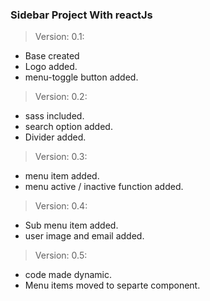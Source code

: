 ### Sidebar Project With reactJs

> Version: 0.1:

- Base created
- Logo added.
- menu-toggle button added.

> Version: 0.2:

- sass included.
- search option added.
- Divider added.

> Version: 0.3:

- menu item added.
- menu active / inactive function added.

> Version: 0.4:

- Sub menu item added.
- user image and email added.

> Version: 0.5:

- code made dynamic.
- Menu items moved to separte component.
